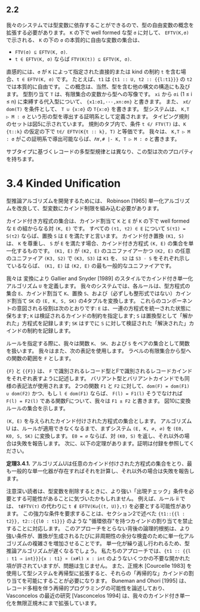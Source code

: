 ## 2.2

我々のシステムでは型変数に依存することができるので、型の自由変数の概念を拡張する必要があります。
`K` の下で well formed な型 `σ` に対して、 `EFTV(K,σ)` で示される、 `K` の下の `σ` の本質的に自由な変数の集合は、

- `FTV(σ) ⊆ EFTV(K, σ)`.
- `t ∈ EFTV(K, σ)` ならば `FTV(K(t)) ⊆ EFTV(K, σ)`.

直感的には、`σ` が `K` によって指定された直接的または kind の制約 `t` を含む場合、`t ∈ EFTV(K, σ)` です。
たとえば、`t1` は `{t1 :: U, t2 :: {{l:t1}}}` の `t2` では本質的に自由です。
この概念は、当然、型を含む他の構文の構造にも及びます。
型割り当て `T` は、有限集合の変数から型への写像です。
`xi` から `σi` (1 ≤ i ≤ n) に束縛する代入型について、 `{x1:σ1,···,xn:σn}` と書きます。
また、 `x∈/ dom(T)` を条件として、 `T ∪ {x:σ}` の `T{x:σ}` を書きます。
型システムは、 `K,T ▷ M : σ` という形の型を導出する証明系として定義されます。
タイピング規則のセットは図5に示されています。
規則のタブ内で、条件 `t ∈/ FTV(T)` は、`K {t::k}` の仮定の下で `t∈/ EFTV(K{t :: k}, T)` と等価です。
我々は、 `K,T ▷ M : σ` がこの証明系で導出可能ならば、`Λ∀,# |- K, T ▷ M : σ` と書きます。

サブタイプに基づくレコードの多型型規律とは異なり、この型は次のプロパティを持ちます。

# 3.4 Kinded Unification

型推論アルゴリズムを開発するためには、 Robinson [1965] 単一化アルゴリズムを改良して、型変数にカインド制限を組み込む必要があります。

カインド付き方程式の集合は、カインド割当て `K` と `E` が `K` の下で well formed な `E` の組からなる対 `(K, E)` です。
すべての `(τ1, τ2) ∈ E` について `S(τ1) = S(τ2)` ならば、置換 `S` は `E` を満たすと言います。
カインド付き置換 `(K1, S)` は、 `K` を尊重し、 `S` が `E` を満たす場合、カインド付き方程式 `(K, E)` の集合を単一化するものです。
`(K1, E)` が `(K2, E)` のユニファイアーかつ `(K2, E)` の任意のユニファイア `(K3, S2)` で `(K3, S3)` は `K1` を、 `S2` は `S3 ◦ S` をそれぞれ示しているならば、 `(K1, E)` は `(K2, E)` の最も一般的なユニファイアです。

我々は 変換により Gallier and Snyder [1989] のスタイルでカインド付き単一化アルゴリズム `U` を定義します。
我々のシステムでは、各ルールは、型方程式の集合 `E`、カインド割当て `K`、置換 `S`、および（必ずしも整形式ではない）カインド割当て `SK` の `(E, K, S, SK)` の4タプルを変換します。
これらのコンポーネントの意図される役割は次のとおりです: `E` は、一連の方程式を統一された状態に保ちます; `K` は検証されるカインドの制約を指定します; `S` は置換型として「解かれた」方程式を記録します; `SK` はすでに `S` に対して検証された「解決された」カインドの制約を記録します。

ルールを指定する際に、我々は関数 `K`、 `SK`、および `S` をペアの集合として関数を扱います。
我々はまた、次の表記を使用します。
ラベルの有限集合から型への関数の範囲を `F` とします。

`{F}` と `{{F}}` は、 `F` で識別されるレコード型とFで識別されるレコードカインドをそれぞれ表すように記述します。
バリアント型とバリアントカインドでも同様の表記法が使用されます。
2つの関数 `F1` と `F2` に対して、`dom(F) = dom(F1) ∪ dom(F2)` かつ、もし `l ∈ dom(F1)` ならば、 `F(l) = F1(l)` そうでなければ `F(l) = F2(l)` である関数Fについて、我々は `F1 ± F2` と書きます。
図10に変換ルールの集合を示します。

`(K, E)` を与えられたカインド付けされた方程式の集合とします。
アルゴリズム U は、ルールが適用できなくなるまで、まずシステム `(E, K, ∅, ∅)` を `(E0, K0, S, SK)` に変換します。
`E0 = ∅` ならば、対 `(K0, S)` を返し、それ以外の場合は失敗を報告します。
次に、以下の定理があります。証明は付録を参照してください。

**定理3.4.1.** アルゴリズムUは任意のカインド付けされた方程式の集合をとり、最も一般的な単一化器が存在すればそれを計算し、それ以外の場合は失敗を報告します。

注意深い読者は、型変数を削除するときに、より強い「出現チェック」条件を必要とする可能性があることに気づいたかもしれません。
例えば、ルール ii では、 `t∉FTV(τ)` の代わりに `t ∉ EFTV(K∪{(t, U)},τ)` を必要とする可能性があります。
この強力な条件を要求することは、セクション2で述べた `{t1::{{l : t2}}, t2::{{l0 : t1}}}` のような "循環依存"を持つカインドの割り当てを禁止することに対応します。
このアプローチをとらない背後の論理的根拠は、より強い条件が、置換が生成されるたびに非周期性の余分な検査のために単一化アルゴリズムの複雑さを増加させることです。
単一化が繰り返し行われるため、型推論アルゴリズムが遅くなるでしょう。
私たちのアプローチでは、`{t1 :: {{l : t1 → int}}}{x : t1} ¤ (x#l) x : int` のようないくつかの不要な開かれた項が許されていますが、問題は生じません。
また、正規木 [Courcelle 1983] を使用して型システムを再帰型に拡張すると、それらの「再帰的な」カインドの割り当てを可能にすることが必要になります。
Buneman and Ohori [1995] は、レコード多相を伴う再帰的プログラミングの可能性を論述しており、 Vasconcelos の最近の研究 [Vasconcelos 1994] は、我々のカインド付き単一化を無限正規木にまで拡張しています。

